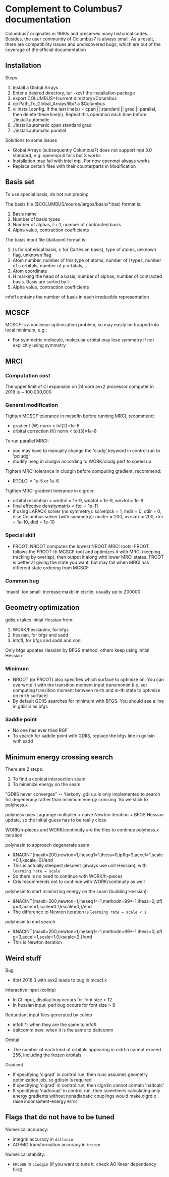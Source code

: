 # Complement to Columbus7 documentation
Columbus7 originates in 1980s and preserves many historical codes. Besides, the user community of Columbus7 is always small. As a result, there are compatibility issues and undiscovered bugs, which are out of the coverage of the official documentation

## Installation
Steps
1. Install a Global Arrays
2. Enter a desired directory, tar -xzvf the installation package
3. export COLUMBUS=(current directory)/Columbus
4. cp Path_To_Global_Arrays/lib/*.a $Columbus
5. vi install.config. If the last line(s) = cpan || standard || grad || parallel, then delete these line(s). Repeat this operation each time before ./install.automatic
6. ./install.automatic cpan standard grad
7. ./install.automatic parallel

Solutions to some issues
* Global Arrays (subsequently Columbus7) does not support mpi 3.0 standard, e.g. openmpi 4 fails but 3 works
* Installation may fail with intel mpi. For now openmpi always works
* Replace certain files with their counterparts in Modification

## Basis set
To use special basis, do not run prepinp

The basis file ($COLUMBUS/source/iargos/basis/*.bas) format is:
1. Basis name
2. Number of basis types
3. Number of alphas, l + 1, number of contracted basis
4. Alpha value, contraction coefficients

The basis input file (daltaoin) format is:
1. (s for spherical basis, c for Cartesian basis), type of atoms, unknown flag, unknown flag
2. Atom number, number of this type of atoms, number of l types, number of s orbitals, number of p orbitals, ...
3. Atom coordinate
4. H marking the head of a basis, number of alphas, number of contracted basis. Basis are sorted by l
5. Alpha value, contraction coefficients

infofl contains the number of basis in each irreducible representation

## MCSCF
MCSCF is a nonlinear optimization problem, so may easily be trapped into local minimum, e.g.:
* For symmetric molecule, molecular orbital may lose symmetry if not explicitly using symmetry

## MRCI
### Computation cost
The upper limit of CI expansion on 24 core avx2 processor computer in 2019 is ~ 100,000,000

### General modification
Tighten MCSCF tolerance in mcscfin before running MRCI, recommend:
* gradient (W) norm < tol(2)=1e-8
* orbital correction (K) norm < tol(3)=1e-8

To run parallel MRCI:
* you may have to manually change the 'ciudg' keyword in control.run to 'pciudg'
* modify nseg in ciudgin according to WORK/ciudg.perf to speed up

Tighten MRCI tolerance in ciudgin before computing gradient, recommend:
* RTOLCI = 1e-5 or 1e-6

Tighten MRCI gradient tolerance in cigrdin:
* orbital resolution < wndtol = 1e-9, wnatol = 1e-9, wnvtol = 1e-9
* final effective densitymatrix < ftol = 1e-11
* if using LAPACK solver (no symmetry): solvelpck = 1, mdir = 0, cdir = 0; else Columbus solver (with symmetry): nmiter = 200, nvrsmx = 200, rtol = 1e-10, dtol = 1e-10

### Special skill
* FROOT: NROOT computes the lowest NROOT MRCI roots; FROOT follows the FROOT-th MCSCF root and optimizes it with MRCI (keeping tracking by overlap), then output it along with lower MRCI states. FROOT is better at giving the state you want, but may fail when MRCI has different state ordering from MCSCF

### Common bug
'maxbl' too small: increase maxbl in cisrtin, usually up to 200000

## Geometry optimization
gdiis.x takes initial Hessian from:
1. WORK/hessianinv, for bfgs
2. hessian, for bfgs and sadd
3. intcfl, for bfgs and sadd and coni

Only bfgs updates Hessian by BFGS method, others keep using initial Hessian

### Minimum
* NROOT (or FROOT) also specifies which surface to optimize on. You can overwrite it with the transition moment input transmomin (i.e. set computing transition moment between m-th and m-th state to optimize on m-th surface)
* By default GDIIS searches for minimum with BFGS. You should see a line in gdiisin as bfgs

### Saddle point
* No one has ever tried RGF
* To search for saddle point with GDIIS, replace the bfgs line in gdiisin with sadd

## Minimum energy crossing search
There are 2 steps:
1. To find a conical intersection seam
2. To minimize energy on the seam

"GDIIS never converges" -- Yarkony. gdiis.x is only implemented to search for degeneracy rather than minimum energy crossing. So we stick to polyhess.x

polyhess uses Lagrange multiplier + naive Newton iteration + BFGS Hessian update, so the initial guess has to be really close

WORK/h-pieces and WORK/continuity are the files to continue polyhess.x iteration

polyhesin to approach degenerate seam:
* &NACINT{maxit=200,newton=1,iheseq1=1,ihess=0,ipflg=3,accel=1,scale=0.1,kscale=0}/end
* This is actually steepest descent (always use unit Hessian), with `learning rate = scale`
* So there is no need to continue with WORK/h-pieces
* Cris recommends not to continue with WORK/continuity as well

polyhesin to start minimizing energy on the seam (building Hessian):
* &NACINT{maxit=200,newton=1,iheseq1=-1,methodn=99*-1,ihess=0,ipflg=3,accel=1,scale=0.1,kscale=0,}/end
* The difference to Newton iteration is `learning rate = scale < 1`

polyhesin to end search:
* &NACINT{maxit=200,newton=1,iheseq1=-1,methodn=99*-1,ihess=0,ipflg=3,accel=1,scale=1.0,kscale=2,}/end
* This is Newton iteration

## Weird stuff
Bug
* ifort 2018.3 with avx2 leads to bug in mcscf.x

Interactive input (colinp)
* In CI input, display bug occurs for font size > 12
* In hessian input, perl bug occurs for font size > 8

Redundant input files generated by colinp
* infofl.*: when they are the same to infofl
* daltcomm.new: when it is the same to daltcomm

Orbital
* The number of each kind of orbitals appearing in cidrtin cannot exceed 256, including the frozen orbitals

Gradient
* If specifying 'cigrad' in control.run, then runc assumes geometry optimization job, so gdiisin is required
* If specifying 'cigrad' in control.run, then cigrdin cannot contain 'nadcalc'
* If specifying 'nadcoupl' in control.run, then sometimes calculating only energy gradients without nonadiabatic couplings would make cigrd.x raise inconsistent-energy error

## Flags that do not have to be tuned
Numerical accuracy:
* integral accuracy in `daltaoin`
* AO-MO transformation accuracy in `tranin`

Numerical stability:
* `FRCSUB` in `ciudgin` (if you want to tune it, check AO linear dependency first)